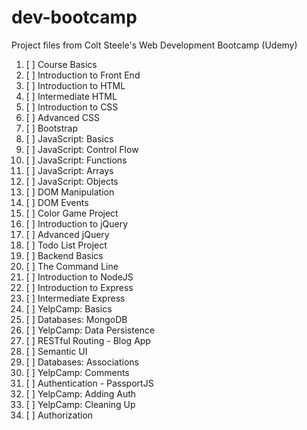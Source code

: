 # dev-bootcamp
Project files from Colt Steele's Web Development Bootcamp (Udemy)
1. [ ] Course Basics
2. [ ] Introduction to Front End
3. [ ] Introduction to HTML
4. [ ] Intermediate HTML
5. [ ] Introduction to CSS
6. [ ] Advanced CSS
7. [ ] Bootstrap
8. [ ] JavaScript: Basics
9. [ ] JavaScript: Control Flow
10. [ ] JavaScript: Functions
11. [ ] JavaScript: Arrays
12. [ ] JavaScript: Objects
13. [ ] DOM Manipulation
14. [ ] DOM Events
15. [ ] Color Game Project
16. [ ] Introduction to jQuery
17. [ ] Advanced jQuery
18. [ ] Todo List Project
19. [ ] Backend Basics
20. [ ] The Command Line
21. [ ] Introduction to NodeJS
22. [ ] Introduction to Express
23. [ ] Intermediate Express
24. [ ] YelpCamp: Basics
25. [ ] Databases: MongoDB
26. [ ] YelpCamp: Data Persistence
27. [ ] RESTful Routing - Blog App
28. [ ] Semantic UI
29. [ ] Databases: Associations
30. [ ] YelpCamp: Comments
31. [ ] Authentication - PassportJS
32. [ ] YelpCamp: Adding Auth
33. [ ] YelpCamp: Cleaning Up
34. [ ] Authorization
